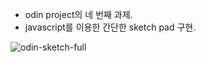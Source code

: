 - odin project의 네 번째 과제.
- javascript를 이용한 간단한 sketch pad 구현.

![odin-sketch-full](https://github.com/JiWoo-Yoo/odin-etch-a-sketch/assets/145994347/3a62244f-41cb-4d61-ab80-3260734f5d83)
